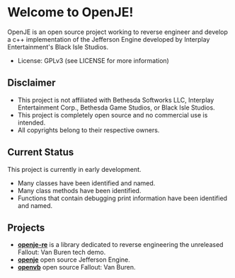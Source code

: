 # Welcome to OpenJE!

OpenJE is an open source project working to reverse engineer and develop a c++ implementation of the Jefferson Engine developed by Interplay Entertainment's Black Isle Studios.

- License: GPLv3 (see LICENSE for more information)

## Disclaimer

- This project is not affiliated with Bethesda Softworks LLC, Interplay Entertainment Corp., Bethesda Game Studios, or Black Isle Studios.
- This project is completely open source and no commercial use is intended.
- All copyrights belong to their respective owners.

## Current Status

This project is currently in early development.
- Many classes have been identified and named.
- Many class methods have been identified.
- Functions that contain debugging print information have been identified and named.

## Projects
- [**openje-re**](https://github.com/OpenJE/openje-re) is a library dedicated to reverse engineering the unreleased Fallout: Van Buren tech demo.
- [**openje**](https://github.com/OpenJE/openje) open source Jefferson Engine.
- [**openvb**](https://github.com/OpenJE/openvb) open source Fallout: Van Buren.
